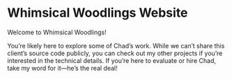 # Whimsical Woodlings Website
Welcome to Whimsical Woodlings!

You’re likely here to explore some of Chad’s work. While we can’t share this client’s source code publicly, you can check out my other projects if you’re interested in the technical details. If you’re here to evaluate or hire Chad, take my word for it—he’s the real deal!
